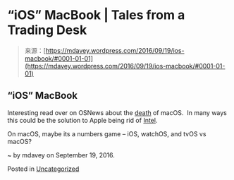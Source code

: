 <!--yml
category: 未分类
date: 2024-05-18 05:29:25
-->

# “iOS” MacBook | Tales from a Trading Desk

> 来源：[https://mdavey.wordpress.com/2016/09/19/ios-macbook/#0001-01-01](https://mdavey.wordpress.com/2016/09/19/ios-macbook/#0001-01-01)

## “iOS” MacBook

Interesting read over on OSNews about the [death](http://www.osnews.com/story/29402/Apple_s_A10_Fusion_benchmarking_and_the_death_of_macOS) of macOS.  In many ways this could be the solution to Apple being rid of [Intel](http://www.theverge.com/2016/9/16/12939310/iphone-7-a10-fusion-processor-apple-intel-future).

On macOS, maybe its a numbers game – iOS, watchOS, and tvOS vs macOS?

~ by mdavey on September 19, 2016.

Posted in [Uncategorized](https://mdavey.wordpress.com/category/uncategorized/)